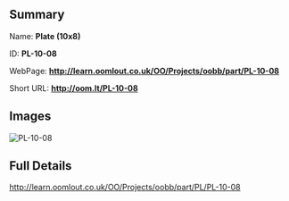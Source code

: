 

## Summary
 
Name: __Plate (10x8)__

ID: __PL-10-08__

WebPage: __http://learn.oomlout.co.uk/OO/Projects/oobb/part/PL-10-08__

Short URL: __http://oom.lt/PL-10-08__


## Images
![PL-10-08](http://oomlout.com/oomlout-OOBB/part/PL/PL-10-08/OOBB-PL-10-08_420.png)




## Full Details

 http://learn.oomlout.co.uk/OO/Projects/oobb/part/PL/PL-10-08

